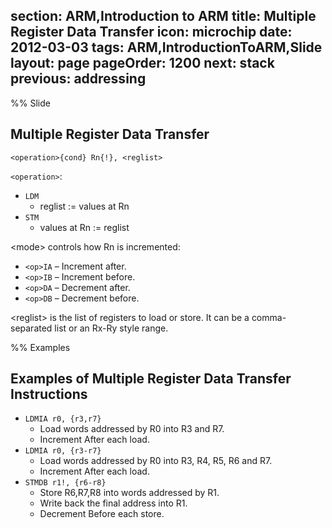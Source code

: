 section: ARM,Introduction to ARM
title: Multiple Register Data Transfer
icon: microchip
date: 2012-03-03
tags: ARM,IntroductionToARM,Slide
layout: page
pageOrder: 1200
next: stack
previous: addressing
----

%% Slide
  
## Multiple Register Data Transfer

<div class="format"><code>&lt;operation&gt;{cond}<mode> Rn{!}, &lt;reglist&gt;</code></div>

`<operation>`:

* `LDM`
  * reglist := values at Rn
* `STM`
  * values at Rn := reglist

&lt;mode&gt; controls how Rn is incremented:

* `<op>IA` – Increment after.
* `<op>IB` – Increment before.
* `<op>DA` – Decrement after.
* `<op>DB` – Decrement before.

&lt;reglist&gt; is the list of registers to load or store. It can be a comma-separated list or an Rx-Ry style range.
  
%% Examples
  
## Examples of Multiple Register Data Transfer Instructions

* `LDMIA r0, {r3,r7}`
  * Load words addressed by R0 into R3 and R7.
  * Increment After each load.
* `LDMIA r0, {r3-r7}`
  * Load words addressed by R0 into R3, R4, R5, R6 and R7.
  * Increment After each load.
* `STMDB r1!, {r6-r8}`
  * Store R6,R7,R8 into words addressed by R1.
  * Write back the final address into R1.
  * Decrement Before each store.
